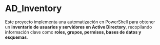 # AD_Inventory
Este proyecto implementa una automatización en PowerShell para obtener un **inventario de usuarios y servidores en Active Directory**, recopilando información clave como **roles, grupos, permisos, bases de datos y esquemas**.
